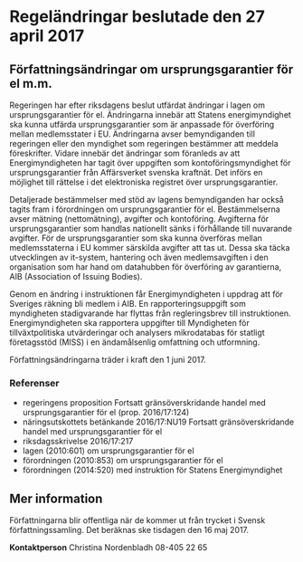 # Regeländringar beslutade den 27 april 2017

## Författningsändringar om ursprungsgarantier för el m.m.

Regeringen har efter riksdagens beslut utfärdat ändringar i lagen om ursprungsgarantier för el. Ändringarna innebär att Statens energimyndighet ska kunna utfärda ursprungsgarantier som är anpassade för överföring mellan medlemsstater i EU. Ändringarna avser bemyndiganden till regeringen eller den myndighet som regeringen bestämmer att meddela föreskrifter. Vidare innebär det ändringar som föranleds av att Energimyndigheten har tagit över uppgiften som kontoföringsmyndighet för ursprungsgarantier från Affärsverket svenska kraftnät. Det införs en möjlighet till rättelse i det elektroniska registret över ursprungsgarantier.

Detaljerade bestämmelser med stöd av lagens bemyndiganden har också tagits fram i förordningen om ursprungsgarantier för el. Bestämmelserna avser mätning (nettomätning), avgifter och kontoföring. Avgifterna för ursprungsgarantier som handlas nationellt sänks i förhållande till nuvarande avgifter. För de ursprungsgarantier som ska kunna överföras mellan medlemsstaterna i EU kommer särskilda avgifter att tas ut. Dessa ska täcka utvecklingen av it\-system, hantering och även medlemsavgiften i den organisation som har hand om datahubben för överföring av garantierna, AIB (Association of Issuing Bodies).

Genom en ändring i instruktionen får Energimyndigheten i uppdrag att för Sveriges räkning bli medlem i AIB. En rapporteringsuppgift som myndigheten stadigvarande har flyttas från regleringsbrev till instruktionen. Energimyndigheten ska rapportera uppgifter till Myndigheten för tillväxtpolitiska utvärderingar och analysers mikrodatabas för statligt företagsstöd (MISS) i en ändamålsenlig omfattning och utformning.

Författningsändringarna träder i kraft den 1 juni 2017\.

### Referenser

* regeringens proposition Fortsatt gränsöverskridande handel med ursprungsgarantier för el (prop. 2016/17:124\)
* näringsutskottets betänkande 2016/17:NU19 Fortsatt gränsöverskridande handel med ursprungsgarantier för el
* riksdagsskrivelse 2016/17:217
* lagen (2010:601\) om ursprungsgarantier för el
* förordningen (2010:853\) om ursprungsgarantier för el
* förordningen (2014:520\) med instruktion för Statens Energimyndighet

## Mer information

Författningarna blir offentliga när de kommer ut från trycket i Svensk författningssamling. Det beräknas ske tisdagen den 16 maj 2017\.

**Kontaktperson**
Christina Nordenbladh 08\-405 22 65
